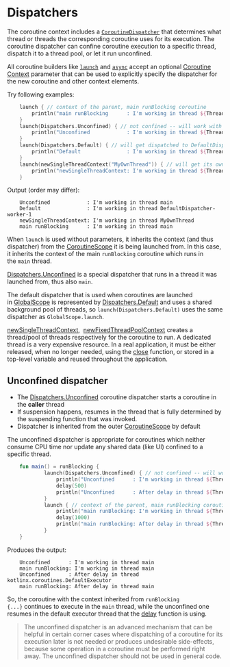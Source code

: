 # Dispatchers

The coroutine context includes a [`CoroutineDispatcher`](https://kotlin.github.io/kotlinx.coroutines/kotlinx-coroutines-core/kotlinx.coroutines/-coroutine-dispatcher/index.html) that determines what thread or threads the corresponding coroutine uses for its execution. The coroutine dispatcher can confine coroutine execution to a specific thread, dispatch it to a thread pool, or let it run unconfined.

All coroutine builders like [`launch`](https://kotlin.github.io/kotlinx.coroutines/kotlinx-coroutines-core/kotlinx.coroutines/launch.html) and [`async`](https://kotlin.github.io/kotlinx.coroutines/kotlinx-coroutines-core/kotlinx.coroutines/async.html) accept an optional [Coroutine Context](https://www.notion.so/1d06521b-f797-48ed-ba8f-a2397b87660b) parameter that can be used to explicitly specify the dispatcher for the new coroutine and other context elements.

Try following examples:
```kotlin
    launch { // context of the parent, main runBlocking coroutine
        println("main runBlocking      : I'm working in thread ${Thread.currentThread().name}")
    }
    launch(Dispatchers.Unconfined) { // not confined -- will work with main thread
        println("Unconfined            : I'm working in thread ${Thread.currentThread().name}")
    }
    launch(Dispatchers.Default) { // will get dispatched to DefaultDispatcher 
        println("Default               : I'm working in thread ${Thread.currentThread().name}")
    }
    launch(newSingleThreadContext("MyOwnThread")) { // will get its own new thread
        println("newSingleThreadContext: I'm working in thread ${Thread.currentThread().name}")
    }
```
Output (order may differ):
```
    Unconfined            : I'm working in thread main
    Default               : I'm working in thread DefaultDispatcher-worker-1
    newSingleThreadContext: I'm working in thread MyOwnThread
    main runBlocking      : I'm working in thread main
```
When `launch` is used without parameters, it inherits the context (and thus dispatcher) from the [CoroutineScope](https://kotlin.github.io/kotlinx.coroutines/kotlinx-coroutines-core/kotlinx.coroutines/-coroutine-scope/index.html) it is being launched from. In this case, it inherits the context of the main `runBlocking` coroutine which runs in the `main` thread.

[Dispatchers.Unconfined](https://kotlin.github.io/kotlinx.coroutines/kotlinx-coroutines-core/kotlinx.coroutines/-dispatchers/-unconfined.html) is a special dispatcher that runs in a thread it was launched from, thus also `main`.

The default dispatcher that is used when coroutines are launched in [GlobalScope](https://kotlin.github.io/kotlinx.coroutines/kotlinx-coroutines-core/kotlinx.coroutines/-global-scope/index.html) is represented by [Dispatchers.Default](https://kotlin.github.io/kotlinx.coroutines/kotlinx-coroutines-core/kotlinx.coroutines/-dispatchers/-default.html) and uses a shared background pool of threads, so `launch(Dispatchers.Default)` uses the same dispatcher as `GlobalScope.launch`.

[newSingleThreadContext](https://kotlin.github.io/kotlinx.coroutines/kotlinx-coroutines-core/kotlinx.coroutines/new-single-thread-context.html),  [newFixedThreadPoolContext](https://kotlin.github.io/kotlinx.coroutines/kotlinx-coroutines-core/kotlinx.coroutines/new-fixed-thread-pool-context.html) creates a thread/pool of threads respectively for the coroutine to run. A dedicated thread is a very expensive resource. In a real application, it must be either released, when no longer needed, using the [close](https://kotlin.github.io/kotlinx.coroutines/kotlinx-coroutines-core/kotlinx.coroutines/-executor-coroutine-dispatcher/close.html) function, or stored in a top-level variable and reused throughout the application.

## Unconfined dispatcher

- The [Dispatchers.Unconfined](https://kotlin.github.io/kotlinx.coroutines/kotlinx-coroutines-core/kotlinx.coroutines/-dispatchers/-unconfined.html) coroutine dispatcher starts a coroutine in the **caller** thread
- If suspension happens, resumes in the thread that is fully determined by the suspending function that was invoked.
- Dispatcher is inherited from the outer [CoroutineScope](https://kotlin.github.io/kotlinx.coroutines/kotlinx-coroutines-core/kotlinx.coroutines/-coroutine-scope/index.html) by default

The unconfined dispatcher is appropriate for coroutines which neither consume CPU time nor update any shared data (like UI) confined to a specific thread. 
```kotlin
    fun main() = runBlocking {
    		launch(Dispatchers.Unconfined) { // not confined -- will work with main thread
    		    println("Unconfined      : I'm working in thread ${Thread.currentThread().name}")
    		    delay(500)
    		    println("Unconfined      : After delay in thread ${Thread.currentThread().name}")
    		}
    		launch { // context of the parent, main runBlocking coroutine
    		    println("main runBlocking: I'm working in thread ${Thread.currentThread().name}")
    		    delay(1000)
    		    println("main runBlocking: After delay in thread ${Thread.currentThread().name}")
    		}
    }
```
Produces the output:
```
    Unconfined      : I'm working in thread main
    main runBlocking: I'm working in thread main
    Unconfined      : After delay in thread kotlinx.coroutines.DefaultExecutor
    main runBlocking: After delay in thread main
```
So, the coroutine with the context inherited from `runBlocking {...}` continues to execute in the `main` thread, while the unconfined one resumes in the default executor thread that the [delay](https://kotlin.github.io/kotlinx.coroutines/kotlinx-coroutines-core/kotlinx.coroutines/delay.html) function is using.

>The unconfined dispatcher is an advanced mechanism that can be helpful in certain corner cases where dispatching of a coroutine for its execution later is not needed or produces undesirable side-effects, because some operation in a coroutine must be performed right away. The unconfined dispatcher should not be used in general code.
